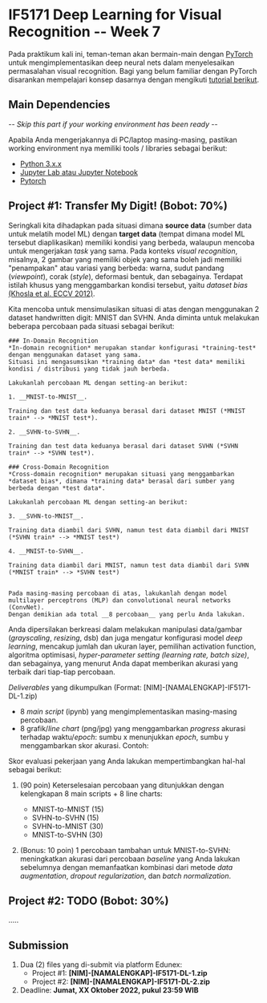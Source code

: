 # IF5171 Deep Learning for Visual Recognition -- Week 7

Pada praktikum kali ini, teman-teman akan bermain-main dengan [PyTorch](https://pytorch.org) untuk mengimplementasikan deep neural nets dalam menyelesaikan permasalahan visual recognition. 
Bagi yang belum familiar dengan PyTorch disarankan mempelajari konsep dasarnya dengan mengikuti [tutorial berikut](https://pytorch.org/tutorials/).

## Main Dependencies

-- *Skip this part if your working environment has been ready* --

Apabila Anda mengerjakannya di PC/laptop masing-masing, pastikan working environment nya memiliki tools / libraries sebagai berikut:
- [Python 3.x.x](https://www.python.org/)
- [Jupyter Lab atau Jupyter Notebook](https://jupyter.org/)
- [Pytorch](https://pytorch.og)


## Project #1: Transfer My Digit! (Bobot: 70%)

Seringkali kita dihadapkan pada situasi dimana __source data__ (sumber data untuk melatih model ML) dengan __target data__ (tempat dimana model ML tersebut diaplikasikan) memiliki kondisi yang berbeda, walaupun mencoba untuk mengerjakan *task* yang sama.
Pada konteks *visual recognition*, misalnya, 2 gambar yang memiliki objek yang sama boleh jadi memiliki "penampakan" atau variasi yang berbeda: warna, sudut pandang (*viewpoint*), corak (*style*), deformasi bentuk, dan sebagainya.
Terdapat istilah khusus yang menggambarkan kondisi tersebut, yaitu *dataset bias* [(Khosla et al. ECCV 2012)](https://people.csail.mit.edu/khosla/papers/eccv2012_khosla.pdf).

Kita mencoba untuk mensimulasikan situasi di atas dengan menggunakan 2 dataset handwritten digit: MNIST dan SVHN.
Anda diminta untuk melakukan beberapa percobaan pada situasi sebagai berikut:

```
### In-Domain Recognition
*In-domain recognition* merupakan standar konfigurasi *training-test* dengan menggunakan dataset yang sama. 
Situasi ini mengasumsikan *training data* dan *test data* memiliki kondisi / distribusi yang tidak jauh berbeda.

Lakukanlah percobaan ML dengan setting-an berikut:

1. __MNIST-to-MNIST__.

Training dan test data keduanya berasal dari dataset MNIST (*MNIST train* --> *MNIST test*).

2. __SVHN-to-SVHN__.

Training dan test data keduanya berasal dari dataset SVHN (*SVHN train* --> *SVHN test*).

### Cross-Domain Recognition
*Cross-domain recognition* merupakan situasi yang menggambarkan *dataset bias*, dimana *training data* berasal dari sumber yang berbeda dengan *test data*.

Lakukanlah percobaan ML dengan setting-an berikut:

3. __SVHN-to-MNIST__.

Training data diambil dari SVHN, namun test data diambil dari MNIST (*SVHN train* --> *MNIST test*)

4. __MNIST-to-SVHN__.

Training data diambil dari MNIST, namun test data diambil dari SVHN (*MNIST train* --> *SVHN test*)


Pada masing-masing percobaan di atas, lakukanlah dengan model multilayer perceptrons (MLP) dan convolutional neural networks (ConvNet).
Dengan demikian ada total __8 percobaan__ yang perlu Anda lakukan.
```

Anda dipersilakan berkreasi dalam melakukan manipulasi data/gambar (*grayscaling*, *resizing*, dsb) dan juga mengatur konfigurasi model *deep learning*, mencakup jumlah dan ukuran layer, pemilihan activation function, algoritma optimisasi, *hyper-parameter setting (learning rate, batch size)*, dan sebagainya, yang menurut Anda dapat memberikan akurasi yang terbaik dari tiap-tiap percobaan.

*Deliverables* yang dikumpulkan (Format: [NIM]-[NAMALENGKAP]-IF5171-DL-1.zip) 
- 8 *main script* (ipynb) yang mengimplementasikan masing-masing percobaan.
- 8 grafik/*line chart* (png/jpg) yang menggambarkan *progress* akurasi terhadap waktu/*epoch*: sumbu x menunjukkan *epoch*, sumbu y menggambarkan skor akurasi. Contoh:

<Graph>


Skor evaluasi pekerjaan yang Anda lakukan mempertimbangkan hal-hal sebagai berikut:
1. (90 poin) Keterselesaian percobaan yang ditunjukkan dengan kelengkapan 8 main scripts + 8 line charts:
	- MNIST-to-MNIST (15)
	- SVHN-to-SVHN (15)
	- SVHN-to-MNIST (30)
	- MNIST-to-SVHN (30)

2. (Bonus: 10 poin) 1 percobaan tambahan untuk MNIST-to-SVHN: meningkatkan akurasi dari percobaan *baseline* yang Anda lakukan sebelumnya dengan memanfaatkan kombinasi dari metode *data augmentation*, *dropout regularization*, dan *batch normalization*.

## Project #2: TODO (Bobot: 30%)

.....

## Submission
1. Dua (2) files yang di-submit via platform Edunex:
	- Project #1: __[NIM]-[NAMALENGKAP]-IF5171-DL-1.zip__
	- Project #2: __[NIM]-[NAMALENGKAP]-IF5171-DL-2.zip__
2. Deadline: __Jumat, XX Oktober 2022, pukul 23:59 WIB__